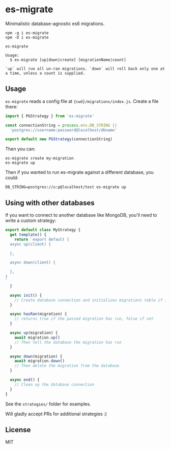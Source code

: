es-migrate
==========

Minimalistic database-agnostic es6 migrations.

```
npm -g i es-migrate
npm -D i es-migrate
```

```
es-migrate

Usage:
  $ es-migrate [up|down|create] [migrationName|count]

`up` will run all un-ran migrations. `down` will roll back only one at a time, unless a count is supplied.
```

## Usage

`es-migrate` reads a config file at `{cwd}/migrations/index.js`.  Create a file there:

```js
import { PGStrategy } from 'es-migrate'

const connectionString = process.env.DB_STRING ||
  'postgres://username:password@localhost/dbname'

export default new PGStrategy(connectionString)
```

Then you can:

```
es-migrate create my-migration
es-migrate up
```

Then if you wanted to run es-migrate against a different database, you could:

```
DB_STRING=postgres://u:p@localhost/test es-migrate up
```

## Using with other databases

If you want to connect to another database like MongoDB, you'll need to write a custom strategy:

```js
export default class MyStrategy {
  get template() {
    return `export default {
  async up(client) {

  },

  async down(client) {

  },
}
`
  }

  async init() {
    // Create database connection and initializes migrations table if it doesn't exist
  }

  async hasRan(migration) {
    // returns true if the passed migration has run, false if not
  }

  async up(migration) {
    await migration.up()
    // Then tell the database the migration has run
  }

  async down(migration) {
    await migration.down()
    // Then delete the migration from the database
  }

  async end() {
    // Clean up the database connection
  }
}
```

See the `strategies/` folder for examples.

Will gladly accept PRs for additional strategies :)

## License
MIT
